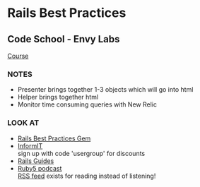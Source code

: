 # Rails Best Practices
## Code School - Envy Labs
[Course](http://www.codeschool.com/courses/rails-best-practices)


### NOTES
*  Presenter brings together 1-3 objects which will go into html
*  Helper brings together html
*  Monitor time consuming queries with New Relic

### LOOK AT
*  [Rails Best Practices Gem](https://github.com/flyerhzm/rails_best_practices)
*  [InformIT](http://www.informit.com/)  
    sign up with code 'usergroup' for discounts
*  [Rails Guides](http://guides.rubyonrails.org/)
*  [Ruby5 podcast](http://ruby5.envylabs.com/)  
    [RSS feed](http://feeds.feedburner.com/Ruby5) exists for reading instead of listening!